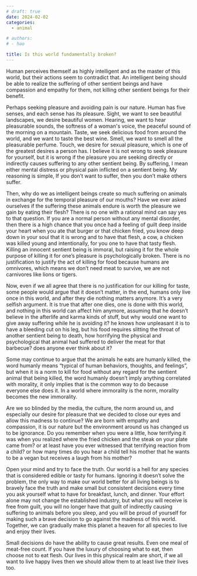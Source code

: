 ```yaml
---
# draft: true
date: 2024-02-02
categories:
  - animal

# authors:
# - hao

title: Is this world fundamentally broken?
---
```


Human perceives themself as highly intelligent and as the master of this world, but their actions seem to contradict that. An intelligent being should be able to realize the suffering of other sentient beings and have compassion and empathy for them, not killing other sentient beings for their benefit.

<!-- more -->

Perhaps seeking pleasure and avoiding pain is our nature. Human has five senses, and each sense has its pleasure. Sight, we want to see beautiful landscapes, we desire beautiful women. Hearing, we want to hear pleasurable sounds, the softness of a woman's voice, the peaceful sound of the morning on a mountain. Taste, we seek delicious food from around the world, and we want to taste the best wine. Smell, we want to smell all the pleasurable perfume. Touch, we desire for sexual pleasure, which is one of the greatest desires a person has. I believe it is not wrong to seek pleasure for yourself, but it is wrong if the pleasure you are seeking directly or indirectly causes suffering to any other sentient being. By suffering, I mean either mental distress or physical pain inflicted on a sentient being. My reasoning is simple, If you don’t want to suffer, then you don’t make others suffer.

Then, why do we as intelligent beings create so much suffering on animals in exchange for the temporal pleasure of our mouths? Have we ever asked ourselves if the suffering these animals endure is worth the pleasure we gain by eating their flesh? There is no one with a rational mind can say yes to that question. If you are a normal person without any mental disorder, then there is a high chance that you once had a feeling of guilt deep inside your heart when you ate that burger or that chicken fried, you know deep down in your soul that it is wrong and to have that flesh, a cow, a chicken was killed young and intentionally, for you one to have that tasty flesh. Killing an innocent sentient being is immoral, but raising it for the whole purpose of killing it for one’s pleasure is psychologically broken. There is no justification to justify the act of killing for food because humans are omnivores, which means we don’t need meat to survive, we are not carnivores like lions or tigers.

Now, even if we all agree that there is no justification for our killing for taste, some people would argue that it doesn’t matter, in the end, humans only live once in this world, and after they die nothing matters anymore. It’s a very selfish argument. It is true that after one dies, one is done with this world, and nothing in this world can affect him anymore, assuming that he doesn’t believe in the afterlife and karma kinds of stuff, but why would one want to give away suffering while he is avoiding it? he knows how unpleasant it is to have a bleeding cut on his leg, but his food requires slitting the throat of another sentient being to death, how horrifying the physical and psychological that animal had suffered to deliver the meat for that barbecue? does anyone ever think about it?

Some may continue to argue that the animals he eats are humanly killed, the word humanly means “typical of human behaviors, thoughts, and feelings”, but when it is a norm to kill for food without any regard for the sentient animal that being killed, the word humanly doesn’t imply anything correlated with morality, it only implies that is the common way to do because everyone else does it. In a world where immorality is the norm, morality becomes the new immorality.

Are we so blinded by the media, the culture, the norm around us, and especially our desire for pleasure that we decided to close our eyes and allow this madness to continue? We are born with empathy and compassion, it is our nature but the environment around us has changed us to be ignorance. Do you remember when you were a little, how terrifying it was when you realized where the fried chicken and the steak on your plate came from? or at least have you ever witnessed that terrifying reaction from a child? or how many times do you hear a child tell his mother that he wants to be a vegan but receives a laugh from his mother?

Open your mind and try to face the truth. Our world is a hell for any species that is considered edible or tasty for humans. Ignoring it doesn’t solve the problem, the only way to make our world better for all living beings is to bravely face the truth and make small but consistent decisions every time you ask yourself what to have for breakfast, lunch, and dinner. Your effort alone may not change the established industry, but what you will receive is free from guilt, you will no longer have that guilt of indirectly causing suffering to animals before you sleep, and you will be proud of yourself for making such a brave decision to go against the madness of this world. Together, we can gradually make this planet a heaven for all species to live and enjoy their lives.

Small decisions do have the ability to cause great results. Even one meal of meat-free count. If you have the luxury of choosing what to eat, then choose not to eat flesh. Our lives in this physical realm are short, if we all want to live happy lives then we should allow them to at least live their lives too.

